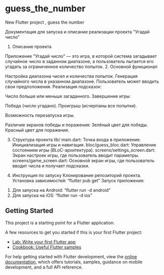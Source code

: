 # guess_the_number

New Flutter project , guess the number

Документация для запуска и описание реализации проекта "Угадай число"
1. Описание проекта

Приложение "Угадай число" — это игра, в которой система загадывает случайное число в заданном диапазоне, а пользователь пытается его угадать за ограниченное количество попыток.
2. Основной функционал

Настройка диапазона чисел и количества попыток.
Генерация случайного числа в указанном диапазоне.
Пользователь может вводить свои предположения.
Реализация подсказок:

Число больше или меньше загаданного.
Завершение игры:

Победа (число угадано).
Проигрыш (исчерпаны все попытки).

Возможность перезапуска игры.

Различие экранов победы и поражения:
Зелёный цвет для победы.
Красный цвет для поражения.

3. Структура проекта
lib/
main.dart: Точка входа в приложение. 
Инициализация игры и навигация.
bloc/guess_bloc.dart: Управление состоянием игры (BLoC-архитектура).
screens/settings_screen.dart: Экран настроек игры, где пользователь вводит параметры.
screens/game_screen.dart: Основной экран игры, где пользователь вводит числа и получает подсказки.


4. Инструкция по запуску
Клонирование репозиторий проекта.
Установка зависимостей: “flutter pub get”
Запуск приложения: 
1) Для запуска на Android: “flutter run -d android”
2) Для запуска на iOS: “flutter run -d ios”

## Getting Started

This project is a starting point for a Flutter application.

A few resources to get you started if this is your first Flutter project:

- [Lab: Write your first Flutter app](https://docs.flutter.dev/get-started/codelab)
- [Cookbook: Useful Flutter samples](https://docs.flutter.dev/cookbook)

For help getting started with Flutter development, view the
[online documentation](https://docs.flutter.dev/), which offers tutorials,
samples, guidance on mobile development, and a full API reference.
